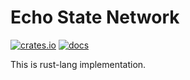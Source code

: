 # Echo State Network

[![crates.io](https://img.shields.io/crates/v/echo-state-network.svg?logo=rust)](https://crates.io/crates/echo-state-network) [![docs](https://docs.rs/echo-state-network/badge.svg)](https://docs.rs/echo-state-network)

This is rust-lang implementation.
